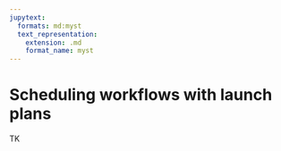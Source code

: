 ```yaml
---
jupytext:
  formats: md:myst
  text_representation:
    extension: .md
    format_name: myst
---
```


# Scheduling workflows with launch plans

TK
